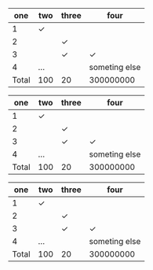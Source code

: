 | one   | two | three | four          |
| ----- | --- | ----- | ------------- |
| 1     | ✓   |       |               |
| 2     |     | ✓     |               |
| 3     |     | ✓     | ✓             |
| 4     | …   |       | someting else |
| Total | 100 | 20    | 300000000     |

| one   | two | three | four          |
| ----- | --- | ----- | ------------- |
| 1     | ✓   |       |               |
| 2     |     | ✓     |               |
| 3     |     | ✓     | ✓             |
| 4     | …   |       | someting else |
| Total | 100 | 20    | 300000000     |

| one   | two | three | four          |
| ----- | --- | ----- | ------------- |
| 1     | ✓   |       |               |
| 2     |     | ✓     |               |
| 3     |     | ✓     | ✓             |
| 4     | …   |       | someting else |
| Total | 100 | 20    | 300000000     |

